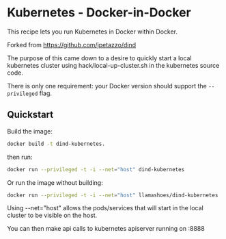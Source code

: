 # Kubernetes - Docker-in-Docker

This recipe lets you run Kubernetes in Docker within Docker.

Forked from https://github.com/jpetazzo/dind

The purpose of this came down to a desire to quickly start a local kubernetes
cluster using hack/local-up-cluster.sh in the kubernetes source code.


There is only one requirement: your Docker version should support the
`--privileged` flag.


## Quickstart

Build the image:
```bash
docker build -t dind-kubernetes.
```
then run:
```bash
docker run --privileged -t -i --net="host" dind-kubernetes
```

Or run the image without building:
```bash
docker run --privileged -t -i --net="host" llamashoes/dind-kubernetes
```

Using --net="host" allows the pods/services that will start in the local
cluster to be visible on the host.

You can then make api calls to kubernetes apiserver running on <yourip>:8888
